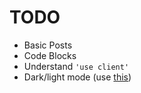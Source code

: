 # TODO

- Basic Posts
- Code Blocks
- Understand `'use client'`
- Dark/light mode (use [this](https://github.com/pacocoursey/next-themes))
